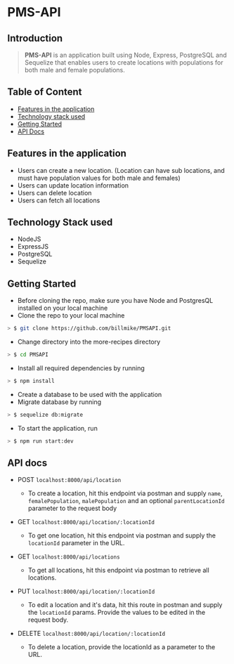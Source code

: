 # PMS-API

## Introduction

> **PMS-API** is an application built using Node, Express, PostgreSQL and Sequelize that enables users to create locations with populations for both male and female populations.

## Table of Content
- [Features in the application](#features-in-the-application)
- [Technology stack used](#technology-stack-used)
- [Getting Started](#getting-started)
- [API Docs](#api-docs)

## Features in the application

* Users can create a new location. (Location can have sub locations, and must have population values for both male and females)
* Users can update location information
* Users can delete location
* Users can fetch all locations

## Technology Stack used

* NodeJS
* ExpressJS
* PostgreSQL
* Sequelize

## Getting Started

* Before cloning the repo, make sure you have Node and PostgresQL installed on your local machine
* Clone the repo to your local machine

```sh
> $ git clone https://github.com/billmike/PMSAPI.git
```

* Change directory into the more-recipes directory

```sh
> $ cd PMSAPI
```

* Install all required dependencies by running

```sh
> $ npm install
```

* Create a database to be used with the application
* Migrate database by running

```sh
> $ sequelize db:migrate
```

* To start the application, run

```sh
> $ npm run start:dev
```

## API docs

* POST `localhost:8000/api/location`

  * To create a location, hit this endpoint via postman and supply `name`, `femalePopulation`, `malePopulation` and an optional `parentLocationId` parameter to the request body

* GET `localhost:8000/api/location/:locationId`

  * To get one location, hit this endpoint via postman and supply the `locationId` parameter in the URL.

* GET `localhost:8000/api/locations`

  * To get all locations, hit this endpoint via postman to retrieve all locations.

* PUT `localhost:8000/api/location/:locationId`

  * To edit a location and it's data, hit this route in postman and supply the `locationId` params. Provide the values to be edited in the request body.

* DELETE `localhost:8000/api/location/:locationId`

  * To delete a location, provide the locationId as a parameter to the URL.
